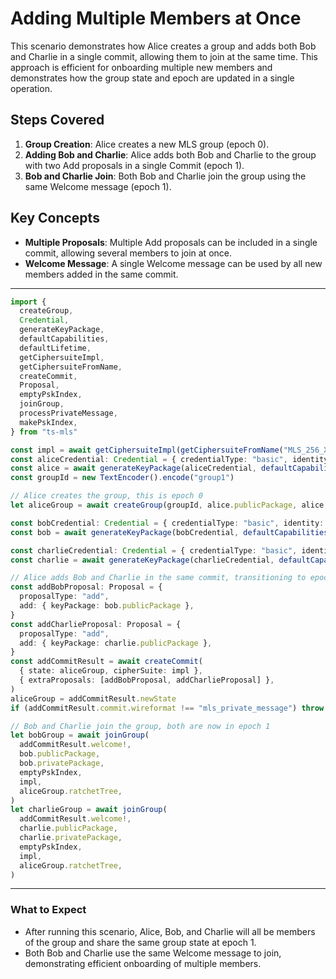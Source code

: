 # Adding Multiple Members at Once

This scenario demonstrates how Alice creates a group and adds both Bob and Charlie in a single commit, allowing them to join at the same time. This approach is efficient for onboarding multiple new members and demonstrates how the group state and epoch are updated in a single operation.

## Steps Covered

1. **Group Creation**: Alice creates a new MLS group (epoch 0).
2. **Adding Bob and Charlie**: Alice adds both Bob and Charlie to the group with two Add proposals in a single Commit (epoch 1).
3. **Bob and Charlie Join**: Both Bob and Charlie join the group using the same Welcome message (epoch 1).

## Key Concepts

- **Multiple Proposals**: Multiple Add proposals can be included in a single commit, allowing several members to join at once.
- **Welcome Message**: A single Welcome message can be used by all new members added in the same commit.

---

```typescript
import {
  createGroup,
  Credential,
  generateKeyPackage,
  defaultCapabilities,
  defaultLifetime,
  getCiphersuiteImpl,
  getCiphersuiteFromName,
  createCommit,
  Proposal,
  emptyPskIndex,
  joinGroup,
  processPrivateMessage,
  makePskIndex,
} from "ts-mls"

const impl = await getCiphersuiteImpl(getCiphersuiteFromName("MLS_256_XWING_AES256GCM_SHA512_Ed25519"))
const aliceCredential: Credential = { credentialType: "basic", identity: new TextEncoder().encode("alice") }
const alice = await generateKeyPackage(aliceCredential, defaultCapabilities(), defaultLifetime, [], impl)
const groupId = new TextEncoder().encode("group1")

// Alice creates the group, this is epoch 0
let aliceGroup = await createGroup(groupId, alice.publicPackage, alice.privatePackage, [], impl)

const bobCredential: Credential = { credentialType: "basic", identity: new TextEncoder().encode("bob") }
const bob = await generateKeyPackage(bobCredential, defaultCapabilities(), defaultLifetime, [], impl)

const charlieCredential: Credential = { credentialType: "basic", identity: new TextEncoder().encode("charlie") }
const charlie = await generateKeyPackage(charlieCredential, defaultCapabilities(), defaultLifetime, [], impl)

// Alice adds Bob and Charlie in the same commit, transitioning to epoch 1
const addBobProposal: Proposal = {
  proposalType: "add",
  add: { keyPackage: bob.publicPackage },
}
const addCharlieProposal: Proposal = {
  proposalType: "add",
  add: { keyPackage: charlie.publicPackage },
}
const addCommitResult = await createCommit(
  { state: aliceGroup, cipherSuite: impl },
  { extraProposals: [addBobProposal, addCharlieProposal] },
)
aliceGroup = addCommitResult.newState
if (addCommitResult.commit.wireformat !== "mls_private_message") throw new Error("Expected private message")

// Bob and Charlie join the group, both are now in epoch 1
let bobGroup = await joinGroup(
  addCommitResult.welcome!,
  bob.publicPackage,
  bob.privatePackage,
  emptyPskIndex,
  impl,
  aliceGroup.ratchetTree,
)
let charlieGroup = await joinGroup(
  addCommitResult.welcome!,
  charlie.publicPackage,
  charlie.privatePackage,
  emptyPskIndex,
  impl,
  aliceGroup.ratchetTree,
)
```

---

### What to Expect

- After running this scenario, Alice, Bob, and Charlie will all be members of the group and share the same group state at epoch 1.
- Both Bob and Charlie use the same Welcome message to join, demonstrating efficient onboarding of multiple members.
